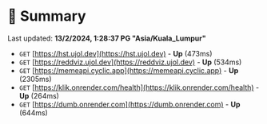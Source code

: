 # 📖 Summary
Last updated: **13/2/2024, 1:28:37 PG "Asia/Kuala_Lumpur"**

- `GET` [https://hst.ujol.dev](https://hst.ujol.dev) - **Up** (473ms)
- `GET` [https://reddviz.ujol.dev](https://reddviz.ujol.dev) - **Up** (534ms)
- `GET` [https://memeapi.cyclic.app](https://memeapi.cyclic.app) - **Up** (2305ms)
- `GET` [https://klik.onrender.com/health](https://klik.onrender.com/health) - **Up** (264ms)
- `GET` [https://dumb.onrender.com](https://dumb.onrender.com) - **Up** (644ms)
